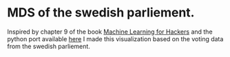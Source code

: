 MDS of the swedish parliement.
=============================

Inspired by chapter 9 of the book [Machine Learning for Hackers](http://shop.oreilly.com/product/0636920018483.do) and the python port available [here](http://nbviewer.ipython.org/urls/raw.github.com/carljv/Will_it_Python/master/MLFH/ch9/ch9.ipynb) I made this visualization based on the voting data from the swedish parliement.
